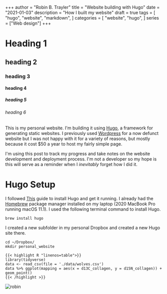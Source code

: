 +++
author = "Robin B. Trayler"
title = "Website building with Hugo"
date = "2021-01-03"
description = "How I built my website"
draft = true
tags = [
    "hugo",
    "website",
    "markdown",
]
categories = [
    "website",
    "hugo",
]
series = ["Web design"]
+++
# Heading 1
## heading 2
### heading 3
#### heading 4
##### heading 5
###### heading 6

This is my personal website. I'm building it using [Hugo](https://gohugo.io), a framework for generating static websites. I previously used [Wordpress](www.wordpress.com) for a now defunct website but I was not happy with it for a variety of reasons, but mostly because it cost $50 a year to host my fairly simple page. 

I'm using this post to track my progress and take notes on the website development and deployment process. I'm not a developer so my hope is this will serve as a reminder when I *inevitably* forget how I did it. 

# Hugo Setup
I followed [This](https://gohugo.io/getting-started/quick-start/) guide to install Hugo and get it running. I already had the [Homebrew](https://brew.sh) package manager installed on my laptop (2020 MacBook Pro running macOS 11.1). I used the following terminal command to install Hugo. 

```
brew install hugo
```

I created a new subfolder in my personal Dropbox and created a new Hugo site there. 

```
cd ~/Dropbox/
mkdir personal_website
```

```
{{< highlight R "linenos=table">}}
library(tidyverse)
data <- read_csv(file = './data/wolves.csv')
data %>% ggplot(mapping = aes(x = d13C_collagen, y = d15N_collagen)) + geom_point()
{{< /highlight >}}
```

![robin](/./images/profile.jpeg)